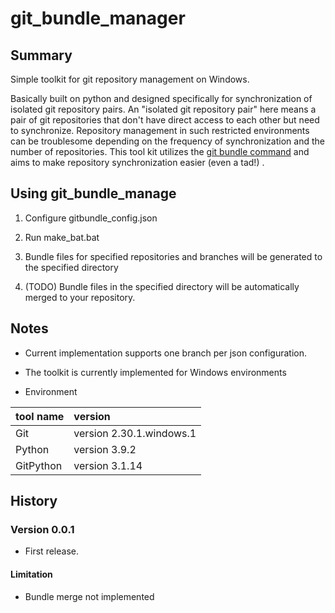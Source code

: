 # git_bundle_manager

##  Summary

Simple toolkit for git repository management on Windows.

Basically built on python and designed specifically for synchronization of isolated git repository pairs.  An "isolated git repository pair" here means a pair of git repositories that don't have direct access to each other but need to synchronize. Repository management in such restricted environments can be troublesome depending on the frequency of synchronization and the number of repositories. This tool kit utilizes the [git bundle command](https://git-scm.com/docs/git-bundle)  and aims to make repository synchronization easier (even a tad!) .

## Using git_bundle_manage

1. Configure gitbundle_config.json 

2. Run make_bat.bat

3. Bundle files for specified repositories and branches will be generated to the specified directory

4. (TODO) Bundle files in the specified directory will be automatically merged to your repository.

## Notes

* Current implementation supports one branch per json configuration.
* The toolkit is currently implemented for Windows environments

* Environment

| tool name | version |
| :--- | :--- |
| Git | version 2.30.1.windows.1 |
| Python | version 3.9.2 |
| GitPython | version 3.1.14 |



## History

### Version 0.0.1
* First release.

#### Limitation
* Bundle merge not implemented



